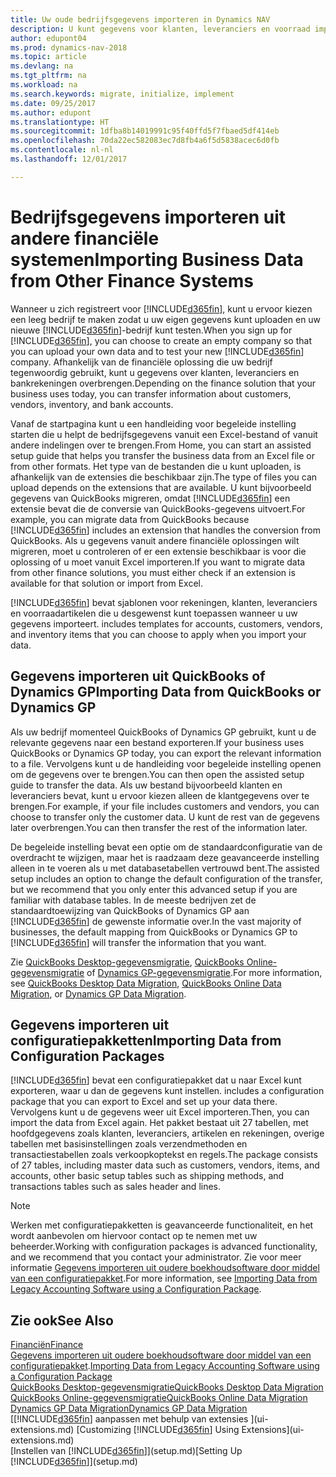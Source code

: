 ```yaml
---
title: Uw oude bedrijfsgegevens importeren in Dynamics NAV
description: U kunt gegevens voor klanten, leveranciers en voorraad importeren, bijvoorbeeld uit Excel, QuickBooks of Dynamics GP, in Dynamics NAV.
author: edupont04
ms.prod: dynamics-nav-2018
ms.topic: article
ms.devlang: na
ms.tgt_pltfrm: na
ms.workload: na
ms.search.keywords: migrate, initialize, implement
ms.date: 09/25/2017
ms.author: edupont
ms.translationtype: HT
ms.sourcegitcommit: 1dfba8b14019991c95f40ffd5f7fbaed5df414eb
ms.openlocfilehash: 70da22ec582083ec7d8fb4a6f5d5838acec6d0fb
ms.contentlocale: nl-nl
ms.lasthandoff: 12/01/2017

---
```

# <a name="importing-business-data-from-other-finance-systems"></a><span data-ttu-id="73856-103">Bedrijfsgegevens importeren uit andere financiële systemen</span><span class="sxs-lookup"><span data-stu-id="73856-103">Importing Business Data from Other Finance Systems</span></span>
<span data-ttu-id="73856-104">Wanneer u zich registreert voor [!INCLUDE[d365fin](includes/d365fin_md.md)], kunt u ervoor kiezen een leeg bedrijf te maken zodat u uw eigen gegevens kunt uploaden en uw nieuwe [!INCLUDE[d365fin](includes/d365fin_md.md)]-bedrijf kunt testen.</span><span class="sxs-lookup"><span data-stu-id="73856-104">When you sign up for [!INCLUDE[d365fin](includes/d365fin_md.md)], you can choose to create an empty company so that you can upload your own data and to test your new [!INCLUDE[d365fin](includes/d365fin_md.md)] company.</span></span> <span data-ttu-id="73856-105">Afhankelijk van de financiële oplossing die uw bedrijf tegenwoordig gebruikt, kunt u gegevens over klanten, leveranciers en bankrekeningen overbrengen.</span><span class="sxs-lookup"><span data-stu-id="73856-105">Depending on the finance solution that your business uses today, you can transfer information about customers, vendors, inventory, and bank accounts.</span></span>  

<span data-ttu-id="73856-106">Vanaf de startpagina kunt u een handleiding voor begeleide instelling starten die u helpt de bedrijfsgegevens vanuit een Excel-bestand of vanuit andere indelingen over te brengen.</span><span class="sxs-lookup"><span data-stu-id="73856-106">From Home, you can start an assisted setup guide that helps you transfer the business data from an Excel file or from other formats.</span></span> <span data-ttu-id="73856-107">Het type van de bestanden die u kunt uploaden, is afhankelijk van de extensies die beschikbaar zijn.</span><span class="sxs-lookup"><span data-stu-id="73856-107">The type of files you can upload depends on the extensions that are available.</span></span> <span data-ttu-id="73856-108">U kunt bijvoorbeeld gegevens van QuickBooks migreren, omdat [!INCLUDE[d365fin](includes/d365fin_md.md)] een extensie bevat die de conversie van QuickBooks-gegevens uitvoert.</span><span class="sxs-lookup"><span data-stu-id="73856-108">For example, you can migrate data from QuickBooks because [!INCLUDE[d365fin](includes/d365fin_md.md)] includes an extension that handles the conversion from QuickBooks.</span></span> <span data-ttu-id="73856-109">Als u gegevens vanuit andere financiële oplossingen wilt migreren, moet u controleren of er een extensie beschikbaar is voor die oplossing of u moet vanuit Excel importeren.</span><span class="sxs-lookup"><span data-stu-id="73856-109">If you want to migrate data from other finance solutions, you must either check if an extension is available for that solution or import from Excel.</span></span>  

[!INCLUDE[d365fin](includes/d365fin_md.md)]<span data-ttu-id="73856-110"> bevat sjablonen voor rekeningen, klanten, leveranciers en voorraadartikelen die u desgewenst kunt toepassen wanneer u uw gegevens importeert.</span><span class="sxs-lookup"><span data-stu-id="73856-110"> includes templates for accounts, customers, vendors, and inventory items that you can choose to apply when you import your data.</span></span>  

## <a name="importing-data-from-quickbooks-or-dynamics-gp"></a><span data-ttu-id="73856-111">Gegevens importeren uit QuickBooks of Dynamics GP</span><span class="sxs-lookup"><span data-stu-id="73856-111">Importing Data from QuickBooks or Dynamics GP</span></span>
<span data-ttu-id="73856-112">Als uw bedrijf momenteel QuickBooks of Dynamics GP gebruikt, kunt u de relevante gegevens naar een bestand exporteren.</span><span class="sxs-lookup"><span data-stu-id="73856-112">If your business uses QuickBooks or Dynamics GP today, you can export the relevant information to a file.</span></span> <span data-ttu-id="73856-113">Vervolgens kunt u de handleiding voor begeleide instelling openen om de gegevens over te brengen.</span><span class="sxs-lookup"><span data-stu-id="73856-113">You can then open the assisted setup guide to transfer the data.</span></span>
<span data-ttu-id="73856-114">Als uw bestand bijvoorbeeld klanten en leveranciers bevat, kunt u ervoor kiezen alleen de klantgegevens over te brengen.</span><span class="sxs-lookup"><span data-stu-id="73856-114">For example, if your file includes customers and vendors, you can choose to transfer only the customer data.</span></span> <span data-ttu-id="73856-115">U kunt de rest van de gegevens later overbrengen.</span><span class="sxs-lookup"><span data-stu-id="73856-115">You can then transfer the rest of the information later.</span></span>  

<span data-ttu-id="73856-116">De begeleide instelling bevat een optie om de standaardconfiguratie van de overdracht te wijzigen, maar het is raadzaam deze geavanceerde instelling alleen in te voeren als u met databasetabellen vertrouwd bent.</span><span class="sxs-lookup"><span data-stu-id="73856-116">The assisted setup includes an option to change the default configuration of the transfer, but we recommend that you only enter this advanced setup if you are familiar with database tables.</span></span> <span data-ttu-id="73856-117">In de meeste bedrijven zet de standaardtoewijzing van QuickBooks of Dynamics GP aan [!INCLUDE[d365fin](includes/d365fin_md.md)] de gewenste informatie over.</span><span class="sxs-lookup"><span data-stu-id="73856-117">In the vast majority of businesses, the default mapping from QuickBooks or Dynamics GP to [!INCLUDE[d365fin](includes/d365fin_md.md)] will transfer the information that you want.</span></span>  

<span data-ttu-id="73856-118">Zie [QuickBooks Desktop-gegevensmigratie](ui-extensions-quickbooks-data-migration.md), [QuickBooks Online-gegevensmigratie](ui-extensions-quickbooks-online-data-migration.md) of [Dynamics GP-gegevensmigratie](ui-extensions-dynamicsgp-data-migration.md).</span><span class="sxs-lookup"><span data-stu-id="73856-118">For more information, see [QuickBooks Desktop Data Migration](ui-extensions-quickbooks-data-migration.md), [QuickBooks Online Data Migration](ui-extensions-quickbooks-online-data-migration.md), or [Dynamics GP Data Migration](ui-extensions-dynamicsgp-data-migration.md).</span></span>  

## <a name="importing-data-from-configuration-packages"></a><span data-ttu-id="73856-119">Gegevens importeren uit configuratiepakketten</span><span class="sxs-lookup"><span data-stu-id="73856-119">Importing Data from Configuration Packages</span></span>
[!INCLUDE[d365fin](includes/d365fin_md.md)]<span data-ttu-id="73856-120"> bevat een configuratiepakket dat u naar Excel kunt exporteren, waar u dan de gegevens kunt instellen.</span><span class="sxs-lookup"><span data-stu-id="73856-120"> includes a configuration package that you can export to Excel and set up your data there.</span></span> <span data-ttu-id="73856-121">Vervolgens kunt u de gegevens weer uit Excel importeren.</span><span class="sxs-lookup"><span data-stu-id="73856-121">Then, you can import the data from Excel again.</span></span> <span data-ttu-id="73856-122">Het pakket bestaat uit 27 tabellen, met hoofdgegevens zoals klanten, leveranciers, artikelen en rekeningen, overige tabellen met basisinstellingen zoals verzendmethoden en transactiestabellen zoals verkoopkoptekst en regels.</span><span class="sxs-lookup"><span data-stu-id="73856-122">The package consists of 27 tables, including master data such as customers, vendors, items, and accounts, other basic setup tables such as shipping methods, and transactions tables such as sales header and lines.</span></span>  

> [!NOTE]  
>   <span data-ttu-id="73856-123">Werken met configuratiepakketten is geavanceerde functionaliteit, en het wordt aanbevolen om hiervoor contact op te nemen met uw beheerder.</span><span class="sxs-lookup"><span data-stu-id="73856-123">Working with configuration packages is advanced functionality, and we recommend that you contact your administrator.</span></span> <span data-ttu-id="73856-124">Zie voor meer informatie [Gegevens importeren uit oudere boekhoudsoftware door middel van een configuratiepakket](across-import-data-configuration-packages.md).</span><span class="sxs-lookup"><span data-stu-id="73856-124">For more information, see [Importing Data from Legacy Accounting Software using a Configuration Package](across-import-data-configuration-packages.md).</span></span>  

## <a name="see-also"></a><span data-ttu-id="73856-125">Zie ook</span><span class="sxs-lookup"><span data-stu-id="73856-125">See Also</span></span>
[<span data-ttu-id="73856-126">Financiën</span><span class="sxs-lookup"><span data-stu-id="73856-126">Finance</span></span>](finance.md)  
<span data-ttu-id="73856-127">[Gegevens importeren uit oudere boekhoudsoftware door middel van een configuratiepakket](across-import-data-configuration-packages.md).</span><span class="sxs-lookup"><span data-stu-id="73856-127">[Importing Data from Legacy Accounting Software using a Configuration Package](across-import-data-configuration-packages.md)</span></span>  
[<span data-ttu-id="73856-128">QuickBooks Desktop-gegevensmigratie</span><span class="sxs-lookup"><span data-stu-id="73856-128">QuickBooks Desktop Data Migration</span></span>](ui-extensions-quickbooks-data-migration.md)  
[<span data-ttu-id="73856-129">QuickBooks Online-gegevensmigratie</span><span class="sxs-lookup"><span data-stu-id="73856-129">QuickBooks Online Data Migration</span></span>](ui-extensions-quickbooks-online-data-migration.md)  
[<span data-ttu-id="73856-130">Dynamics GP Data Migration</span><span class="sxs-lookup"><span data-stu-id="73856-130">Dynamics GP Data Migration</span></span>](ui-extensions-dynamicsgp-data-migration.md)  
<span data-ttu-id="73856-131">[[!INCLUDE[d365fin](includes/d365fin_md.md)] aanpassen met behulp van extensies ](ui-extensions.md) </span><span class="sxs-lookup"><span data-stu-id="73856-131">[Customizing [!INCLUDE[d365fin](includes/d365fin_md.md)] Using Extensions](ui-extensions.md) </span></span>  
<span data-ttu-id="73856-132">[Instellen van [!INCLUDE[d365fin](includes/d365fin_md.md)]](setup.md)</span><span class="sxs-lookup"><span data-stu-id="73856-132">[Setting Up [!INCLUDE[d365fin](includes/d365fin_md.md)]](setup.md)</span></span>

## 

